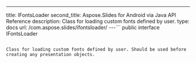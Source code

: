 ---
title: IFontsLoader
second_title: Aspose.Slides for Android via Java API Reference
description: Class for loading custom fonts defined by user.
type: docs
url: /com.aspose.slides/ifontsloader/
---```
public interface IFontsLoader
```

Class for loading custom fonts defined by user. Should be used before creating any presentation objects.
